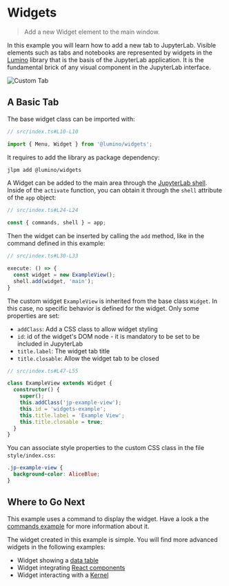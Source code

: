 # Widgets

> Add a new Widget element to the main window.

In this example you will learn how to add a new tab to JupyterLab.
Visible elements such as tabs and notebooks are represented by widgets in the [Lumino](http://jupyterlab.github.io/lumino/api/widgets/globals.html)
library that is the basis of the JupyterLab application. It is the fundamental brick of
any visual component in the JupyterLab interface.

![Custom Tab](preview.png)

## A Basic Tab

The base widget class can be imported with:

```ts
// src/index.ts#L10-L10

import { Menu, Widget } from '@lumino/widgets';
```

It requires to add the library as package dependency:

```bash
jlpm add @lumino/widgets
```

A Widget can be added to the main area through the [JupyterLab
shell](http://jupyterlab.github.io/jupyterlab/application/classes/labshell.html).
Inside of the `activate` function, you can obtain it through the `shell` attribute
of the `app` object:

```ts
// src/index.ts#L24-L24

const { commands, shell } = app;
```

Then the widget can be inserted by calling the `add` method, like in the command defined
in this example:

<!-- prettier-ignore-start -->
```ts
// src/index.ts#L30-L33

execute: () => {
  const widget = new ExampleView();
  shell.add(widget, 'main');
}
```
<!-- prettier-ignore-end -->

The custom widget `ExampleView` is inherited from the base class `Widget`. In this
case, no specific behavior is defined for the widget. Only some properties are set:

- `addClass`: Add a CSS class to allow widget styling
- `id`: id of the widget's DOM node - it is mandatory to be set to be included in JupyterLab
- `title.label`: The widget tab title
- `title.closable`: Allow the widget tab to be closed

```ts
// src/index.ts#L47-L55

class ExampleView extends Widget {
  constructor() {
    super();
    this.addClass('jp-example-view');
    this.id = 'widgets-example';
    this.title.label = 'Example View';
    this.title.closable = true;
  }
}
```

You can associate style properties to the custom CSS class in the file
`style/index.css`:

<!-- embedme style/index.css -->

```css
.jp-example-view {
  background-color: AliceBlue;
}
```

## Where to Go Next

This example uses a command to display the widget. Have a look a the
[commands example](../../commands/README.md) for more information about it.

The widget created in this example is simple. You will find more advanced
widgets in the following examples:

- Widget showing a [data table](../../basics/datagrid/README.md)
- Widget integrating [React components](../../react/react-widget/README.md)
- Widget interacting with a [Kernel](../../advanced/kernel-messaging/README.md)
